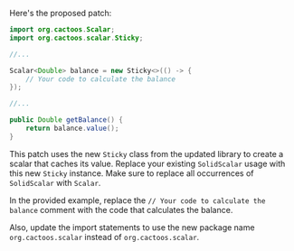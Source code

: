 Here's the proposed patch:

```java
import org.cactoos.Scalar;
import org.cactoos.scalar.Sticky;

//...

Scalar<Double> balance = new Sticky<>(() -> {
    // Your code to calculate the balance
});

//...

public Double getBalance() {
    return balance.value();
}
```

This patch uses the new `Sticky` class from the updated library to create a scalar that caches its value. Replace your existing `SolidScalar` usage with this new `Sticky` instance. Make sure to replace all occurrences of `SolidScalar` with `Scalar`.

In the provided example, replace the `// Your code to calculate the balance` comment with the code that calculates the balance.

Also, update the import statements to use the new package name `org.cactoos.scalar` instead of `org.cactoos.scalar`.